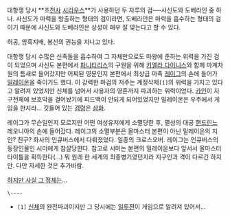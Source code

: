 대항쟁 당시 **초[천사](%EC%B2%9C%EC%82%AC.md)
[시리우스](%EC%8B%9C%EB%A6%AC%EC%9A%B0%EC%8A%A4.md)**가 사용하던 두 자루의 검──사신도와 도베라인
중 하나. 사신도가 마력을 방출하는 형태의 검이라면, 도베라인은 마력을 흡수하는 형태의 검이기 때문에 사신도와 도베라인은 상성이 매우 잘
맞는다고 할 수 있다.

허공, 암흑지배, 봉신의 권능을 지니고 있다.

대항쟁 당시 수많은 신족들을 흡수하여 그 자체만으로도 마왕에 준하는 위력을 가진 검이 되었으며 사신도 본편에서
[파니티리스](%ED%8C%8C%EB%8B%88%ED%8B%B0%EB%A6%AC%EC%8A%A4.md)의 구원을 위해 [키엘라 다이니스](%ED%82%A4%EC%97%98%EB%9D%BC%20%EB%8B%A4%EC%9D%B4%EB%8B%88%EC%8A%A4.md)와
함께 마계차원의 틈새로 들어갔지만 어찌된 영문인지 본편에서 최상급 마족
[레이그](%EB%A0%88%EC%9D%B4%EA%B7%B8.md)의 손에 들어가
[밀레이온](%EB%B0%80%EB%A0%88%EC%9D%B4%EC%98%A8.md)을 죽이기도 했다. 이 강력한 마검의 저주는
계정삭제`[1]`의 위력을 가지고 있다고 알려져 있었지만 신체를 넘어서 사용자의 영혼까지 파괴하는 위력이었다.
[카인](%EC%B9%B4%EC%9D%B8.md)이 지구전체에 보호막을 걸어놨기에 피드백이 안되게 되어있었지만 밀레이온은 우주에서
게임을 한지라… 깃들어 있는 [검령](%EA%B2%80%EB%A0%B9.md)은
[삼화](%EC%82%BC%ED%99%94.md).

레이그가 무슨일인지 모르지만 어떤 여성유저에게 소멸당한 후, 멸성의 대공
[핸드린느](%ED%95%B8%EB%93%9C%EB%A6%B0%EB%8A%90.md) 레오니아의 손에 들어갔다. 레이그의 소멸부분은
올마스터 본편이 아닌 밀레이온의 지인? 친구? 화사의 인큐버스에서 다뤄졌었다. 일종의 크로스오버. 레이그는 인큐버스의 등장인물인 시미에게
참살당한다. 참고로 시미는 본편의 밀레이온보다 앞서서 올마스터 타이틀을 획득한다(…) 뭐 원래 한 세계의 최종병기였던지라 지구인과 격이
다르긴 하지만. 다만 자세한 것은 추가바람.

[하지만 사실 그 정체는](%ED%95%B8%EB%93%9C%EB%A6%B0%EB%8A%90.md)…

`\----`

  * `[1]` [신체](%EC%8B%A0%EC%B2%B4.md)의 완전파괴이지만 그 당시에는 [일루젼](%EC%9D%BC%EB%A3%A8%EC%A0%BC.md)이 게임으로 알려져 있어서…

